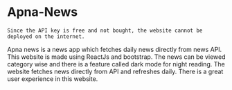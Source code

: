 # Apna-News
`Since the API key is free and not bought, the website cannot be deployed on the internet.`

Apna news is a news app which fetches daily news directly from news API.
This website is made using ReactJs and bootstrap.
The news can be viewed category wise and there is a feature called dark mode for night reading.
The website fetches news directly from API and refreshes daily.
There is a great user experience in this website.
